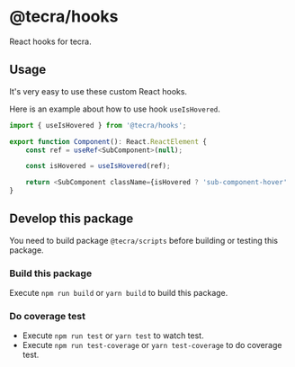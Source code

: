 # @tecra/hooks

React hooks for tecra.

## Usage

It's very easy to use these custom React hooks.

Here is an example about how to use hook `useIsHovered`.

```ts
import { useIsHovered } from '@tecra/hooks';

export function Component(): React.ReactElement {
    const ref = useRef<SubComponent>(null);

    const isHovered = useIsHovered(ref);

    return <SubComponent className={isHovered ? 'sub-component-hover' : 'sub-component'} ref={ref} />;
}
```

## Develop this package

You need to build package `@tecra/scripts` before building or testing this package.

### Build this package

Execute `npm run build` or `yarn build` to build this package.

### Do coverage test

- Execute `npm run test` or `yarn test` to watch test.
- Execute `npm run test-coverage` or `yarn test-coverage` to do coverage test.


